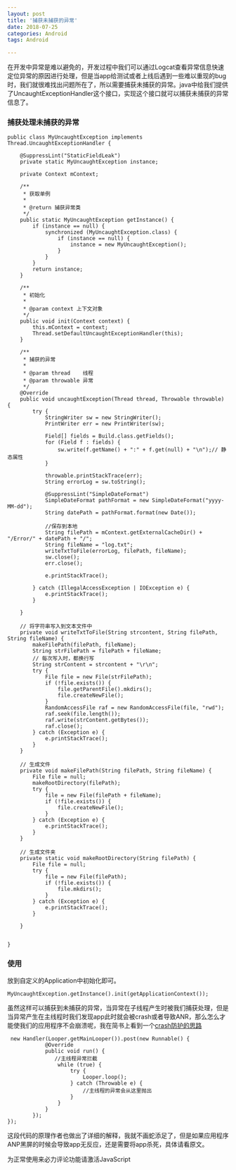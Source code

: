 ```yaml
---
layout: post
title: '捕获未捕获的异常'
date: 2018-07-25
categories: Android
tags: Android

---
```

在开发中异常是难以避免的，开发过程中我们可以通过Logcat查看异常信息快速定位异常的原因进行处理，但是当app给测试或者上线后遇到一些难以重现的bug时，我们就很难找出问题所在了，所以需要捕获未捕获的异常。java中给我们提供了UncaughtExceptionHandler这个接口，实现这个接口就可以捕获未捕获的异常信息了。

### 捕获处理未捕获的异常

```
public class MyUncaughtException implements Thread.UncaughtExceptionHandler {

    @SuppressLint("StaticFieldLeak")
    private static MyUncaughtException instance;

    private Context mContext;

    /**
     * 获取单例
     *
     * @return 捕获异常类
     */
    public static MyUncaughtException getInstance() {
        if (instance == null) {
            synchronized (MyUncaughtException.class) {
                if (instance == null) {
                    instance = new MyUncaughtException();
                }
            }
        }
        return instance;
    }

    /**
     * 初始化
     *
     * @param context 上下文对象
     */
    public void init(Context context) {
        this.mContext = context;
        Thread.setDefaultUncaughtExceptionHandler(this);
    }

    /**
     * 捕获的异常
     *
     * @param thread    线程
     * @param throwable 异常
     */
    @Override
    public void uncaughtException(Thread thread, Throwable throwable) {
        try {
            StringWriter sw = new StringWriter();
            PrintWriter err = new PrintWriter(sw);

            Field[] fields = Build.class.getFields();
            for (Field f : fields) {
                sw.write(f.getName() + ":" + f.get(null) + "\n");// 静态属性
            }

            throwable.printStackTrace(err);
            String errorLog = sw.toString();

            @SuppressLint("SimpleDateFormat")
            SimpleDateFormat pathFormat = new SimpleDateFormat("yyyy-MM-dd");
            String datePath = pathFormat.format(new Date());

            //保存到本地
            String filePath = mContext.getExternalCacheDir() + "/Error/" + datePath + "/";
            String fileName = "log.txt";
            writeTxtToFile(errorLog, filePath, fileName);
            sw.close();
            err.close();  

 			e.printStackTrace();
          
        } catch (IllegalAccessException | IOException e) {
            e.printStackTrace();
        }

    }

    // 将字符串写入到文本文件中
    private void writeTxtToFile(String strcontent, String filePath, String fileName) {
        makeFilePath(filePath, fileName);
        String strFilePath = filePath + fileName;
        // 每次写入时，都换行写
        String strContent = strcontent + "\r\n";
        try {
            File file = new File(strFilePath);
            if (!file.exists()) {
                file.getParentFile().mkdirs();
                file.createNewFile();
            }
            RandomAccessFile raf = new RandomAccessFile(file, "rwd");
            raf.seek(file.length());
            raf.write(strContent.getBytes());
            raf.close();
        } catch (Exception e) {
            e.printStackTrace();
        }
    }

    // 生成文件
    private void makeFilePath(String filePath, String fileName) {
        File file = null;
        makeRootDirectory(filePath);
        try {
            file = new File(filePath + fileName);
            if (!file.exists()) {
                file.createNewFile();
            }
        } catch (Exception e) {
            e.printStackTrace();
        }
    }

    // 生成文件夹
    private static void makeRootDirectory(String filePath) {
        File file = null;
        try {
            file = new File(filePath);
            if (!file.exists()) {
                file.mkdirs();
            }
        } catch (Exception e) {
            e.printStackTrace();
        }

    }


}
```


### 使用
放到自定义的Application中初始化即可。

```android
MyUncaughtException.getInstance().init(getApplicationContext());
```

虽然这样可以捕获到未捕获的异常，当异常在子线程产生时被我们捕获处理，但是当异常产生在主线程时我们发现app此时就会被crash或者导致ANR，那么怎么才能使我们的应用程序不会崩溃呢，我在简书上看到一个[crash防护的思路](https://www.jianshu.com/p/01b69d91a3a8)

```android
 new Handler(Looper.getMainLooper()).post(new Runnable() {
            @Override
            public void run() {
               //主线程异常拦截
                while (true) {
                    try {
                        Looper.loop();
                    } catch (Throwable e) {
                        //主线程的异常会从这里抛出         
                    }
                }
            }
        });    
});
```
这段代码的原理作者也做出了详细的解释，我就不画蛇添足了，但是如果应用程序ANP黑屏的时候会导致app无反应，还是需要将app杀死，具体请看原文。


<!-- 来必力City版安装代码 -->
<div id="lv-container" data-id="city" data-uid="MTAyMC8zMjU2Ny85MTI4">
<script type="text/javascript">
   (function(d, s) {
   var j, e = d.getElementsByTagName(s)[0];

   if (typeof LivereTower === 'function') { return; }

   j = d.createElement(s);
   j.src = 'https://cdn-city.livere.com/js/embed.dist.js';
   j.async = true;

   e.parentNode.insertBefore(j, e);
   })(document, 'script');
</script>
<noscript> 为正常使用来必力评论功能请激活JavaScript</noscript>
</div>


<!-- City版安装代码已完成 -->